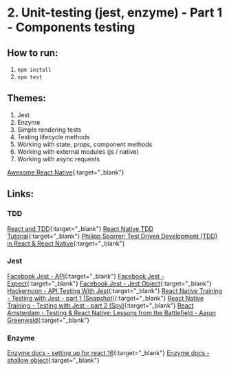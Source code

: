 # 2. Unit-testing (jest, enzyme) - Part 1 - Components testing

## How to run:

1. `npm install`
2. `npm test`

## Themes:

1. Jest
1. Enzyme
1. Simple rendering tests
1. Testing lifecycle methods
1. Working with state, props, component methods
1. Working with external modules (js / native)
1. Working with async requests

[Awesome React Native](https://github.com/jondot/awesome-react-native){:target="_blank"}
## Links:
### TDD
[React and TDD](https://medium.com/@admm/test-driven-development-in-react-is-easy-178c9c520f2f){:target="_blank"}
[React Native TDD Tutorial](https://github.com/multunus/React-Native-TDD-Tutorial){:target="_blank"}
[Philipp Sporrer: Test Driven Development (TDD) in React & React Native](https://www.youtube.com/watch?v=sGKEm3-NFXw){:target="_blank"}
### Jest
[Facebook Jest - API](https://facebook.github.io/jest/docs/en/api.html){:target="_blank"}
[Facebook Jest - Expect](https://facebook.github.io/jest/docs/en/expect.html){:target="_blank"}
[Facebook Jest - Jest Object](https://facebook.github.io/jest/docs/en/jest-object.html){:target="_blank"}
[Hackernoon - API Testing With Jest](https://hackernoon.com/api-testing-with-jest-d1ab74005c0a){:target="_blank"}
[React Native Training - Testing with Jest - part 1 (Snapshot)](https://medium.com/react-native-training/learning-to-test-react-native-with-jest-part-1-f782c4e30101){:target="_blank"}
[React Native Training - Testing with Jest - part 2 (Spy)](https://medium.com/react-native-training/learning-to-test-react-native-with-jest-part-2-825057dd549d){:target="_blank"}
[React Amsterdam - Testing & React Native: Lessons from the Battlefield - Aaron Greenwald](https://www.youtube.com/watch?v=cUSUJXAvt6k){:target="_blank"}
### Enzyme
[Enzyme docs - setting up for react 16](http://airbnb.io/enzyme/docs/installation/react-16.html){:target="_blank"}
[Enzyme docs - shallow object](http://airbnb.io/enzyme/docs/api/shallow.html){:target="_blank"}
